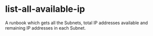 # list-all-available-ip
A runbook which gets all the Subnets, total IP addresses available and remaining IP addresses in each Subnet.
